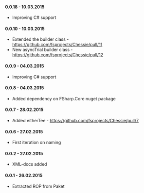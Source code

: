 #### 0.0.18 - 10.03.2015
* Improving C# support

#### 0.0.10 - 10.03.2015
* Extended the builder class - https://github.com/fsprojects/Chessie/pull/11
* New asyncTrial builder class - https://github.com/fsprojects/Chessie/pull/12

#### 0.0.9 - 04.03.2015
* Improving C# support

#### 0.0.8 - 04.03.2015
* Added dependency on FSharp.Core nuget package

#### 0.0.7 - 28.02.2015
* Added eitherTee - https://github.com/fsprojects/Chessie/pull/7

#### 0.0.6 - 27.02.2015
* First iteration on naming

#### 0.0.2 - 27.02.2015
* XML-docs added

#### 0.0.1 - 26.02.2015
* Extracted ROP from Paket
